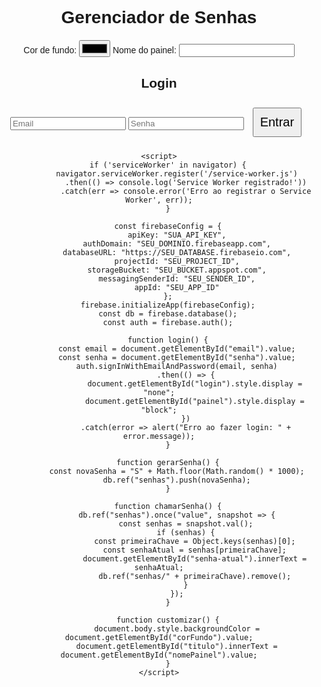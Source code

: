 <!DOCTYPE html>
<html lang="pt-BR">
<head>
    <meta charset="UTF-8">
    <meta name="viewport" content="width=device-width, initial-scale=1.0">
    <title>Gerenciador de Senhas</title>
    <link rel="manifest" href="manifest.json">
    <script src="https://www.gstatic.com/firebasejs/10.7.1/firebase-app.js"></script>
    <script src="https://www.gstatic.com/firebasejs/10.7.1/firebase-database.js"></script>
    <script src="https://www.gstatic.com/firebasejs/10.7.1/firebase-auth.js"></script>
    <style>
        body { font-family: Arial, sans-serif; text-align: center; }
        button { font-size: 20px; padding: 10px; margin: 10px; }
        #senha-atual { font-size: 30px; font-weight: bold; }
        #customizacao { margin: 20px; }
    </style>
</head>
<body>
    <h1 id="titulo">Gerenciador de Senhas</h1>
    <div id="customizacao">
        <label>Cor de fundo: <input type="color" id="corFundo" onchange="customizar()"></label>
        <label>Nome do painel: <input type="text" id="nomePainel" onchange="customizar()"></label>
    </div>
    <div id="login">
        <h2>Login</h2>
        <input type="email" id="email" placeholder="Email">
        <input type="password" id="senha" placeholder="Senha">
        <button onclick="login()">Entrar</button>
    </div>
    <div id="painel" style="display: none;">
        <button onclick="gerarSenha()">Gerar Senha</button>
        <h2>Senha Atual: <span id="senha-atual">Nenhuma</span></h2>
        <button onclick="chamarSenha()">Chamar Senha</button>
        <ul id="fila-senhas"></ul>
    </div>
    
    <script>
        if ('serviceWorker' in navigator) {
            navigator.serviceWorker.register('/service-worker.js')
                .then(() => console.log('Service Worker registrado!'))
                .catch(err => console.error('Erro ao registrar o Service Worker', err));
        }

        const firebaseConfig = {
            apiKey: "SUA_API_KEY",
            authDomain: "SEU_DOMINIO.firebaseapp.com",
            databaseURL: "https://SEU_DATABASE.firebaseio.com",
            projectId: "SEU_PROJECT_ID",
            storageBucket: "SEU_BUCKET.appspot.com",
            messagingSenderId: "SEU_SENDER_ID",
            appId: "SEU_APP_ID"
        };
        firebase.initializeApp(firebaseConfig);
        const db = firebase.database();
        const auth = firebase.auth();

        function login() {
            const email = document.getElementById("email").value;
            const senha = document.getElementById("senha").value;
            auth.signInWithEmailAndPassword(email, senha)
                .then(() => {
                    document.getElementById("login").style.display = "none";
                    document.getElementById("painel").style.display = "block";
                })
                .catch(error => alert("Erro ao fazer login: " + error.message));
        }

        function gerarSenha() {
            const novaSenha = "S" + Math.floor(Math.random() * 1000);
            db.ref("senhas").push(novaSenha);
        }

        function chamarSenha() {
            db.ref("senhas").once("value", snapshot => {
                const senhas = snapshot.val();
                if (senhas) {
                    const primeiraChave = Object.keys(senhas)[0];
                    const senhaAtual = senhas[primeiraChave];
                    document.getElementById("senha-atual").innerText = senhaAtual;
                    db.ref("senhas/" + primeiraChave).remove();
                }
            });
        }

        function customizar() {
            document.body.style.backgroundColor = document.getElementById("corFundo").value;
            document.getElementById("titulo").innerText = document.getElementById("nomePainel").value;
        }
    </script>
</body>
</html>
